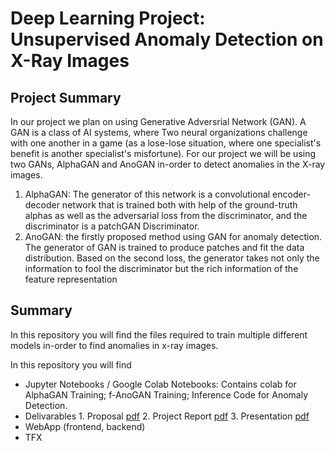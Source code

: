 # Deep Learning Project: Unsupervised Anomaly Detection on X-Ray Images
## Project Summary
In our project we plan on using Generative Adversrial Network (GAN). A GAN is a class of AI systems, where Two neural organizations challenge with one another in a game (as a lose-lose situation, where one specialist's benefit is another specialist's misfortune). For our project we will be using two GANs, AlphaGAN and AnoGAN in-order to detect anomalies in the X-ray images. 
1. AlphaGAN: The generator of this network is a convolutional encoder-decoder network that is trained both with help of the ground-truth alphas as well as the adversarial loss from the discriminator, and the discriminator is a patchGAN Discriminator.
2. AnoGAN: the firstly proposed method using GAN for anomaly detection. The generator of GAN is trained to produce patches and fit the data distribution. Based on the second loss, the generator takes not only the information to fool the discriminator but the rich information of the feature representation         

## Summary
In this repository you will find the files required to train multiple different models in-order to find anomalies in x-ray images.

In this repository you will find
  - Jupyter Notebooks / Google Colab Notebooks: Contains colab for AlphaGAN Training; f-AnoGAN Training; Inference Code for Anomaly Detection. 
  - Delivarables
         1. Proposal [pdf](https://github.com/plodha/CMPE-297-DeepLearning/blob/main/Deliverables/Project%20Proposal%20-%20TheMeanSquares.pdf)
         2. Project Report [pdf](https://github.com/plodha/CMPE-297-DeepLearning/blob/main/Deliverables/X-Ray%20Anomaly%20Detection%20Project%20Paper.pdf)
         3. Presentation [pdf](https://github.com/plodha/CMPE-297-DeepLearning/blob/main/Deliverables/CMPE%20297%20Deep%20Learning%20Project.pdf)
  - WebApp (frontend, backend)
  - TFX
